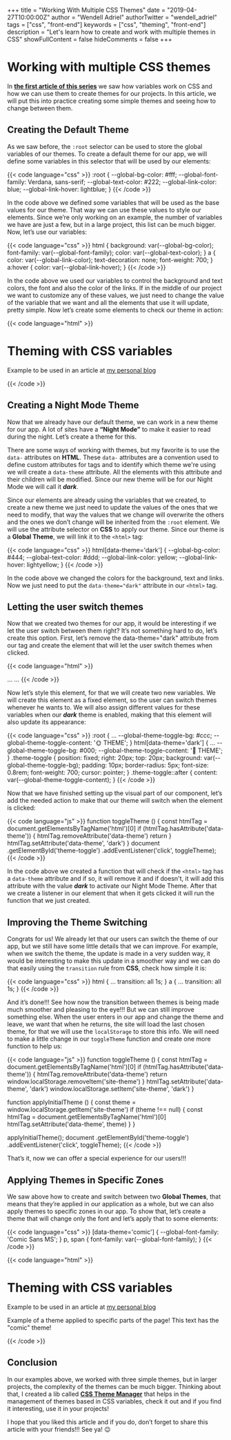 +++
title = "Working With Multiple CSS Themes"
date = "2019-04-27T10:00:00Z"
author = "Wendell Adriel"
authorTwitter = "wendell_adriel"
tags = ["css", "front-end"]
keywords = ["css", "theming", "front-end"]
description = "Let's learn how to create and work with multiple themes in CSS"
showFullContent = false
hideComments = false
+++

# Working with multiple CSS themes

In **[the first article of this series](https://wendelladriel.com/blog/theming-with-css-variables)** we saw how variables work on CSS and how we can use them to create themes for our projects. In this article, we will put this into practice creating some simple themes and seeing how to change between them.

## Creating the Default Theme

As we saw before, the `:root` selector can be used to store the global variables of our themes. To create a default theme for our app, we will define some variables in this selector that will be used by our elements:

{{< code language="css" >}}
:root {
  --global-bg-color: #fff;
  --global-font-family: Verdana, sans-serif;
  --global-text-color: #222;
  --global-link-color: blue;
  --global-link-hover: lightblue;
}
{{< /code >}}

In the code above we defined some variables that will be used as the base values for our theme. That way we can use these values to style our elements. Since we’re only working on an example, the number of variables we have are just a few, but in a large project, this list can be much bigger. Now, let’s use our variables:

{{< code language="css" >}}
html {
  background: var(--global-bg-color);
  font-family: var(--global-font-family);
  color: var(--global-text-color);
}
a {
  color: var(--global-link-color);
  text-decoration: none;
  font-weight: 700;
}
a:hover {
  color: var(--global-link-hover);
}
{{< /code >}}

In the code above we used our variables to control the background and text colors, the font and also the color of the links. If in the middle of our project we want to customize any of these values, we just need to change the value of the variable that we want and all the elements that use it will update, pretty simple. Now let’s create some elements to check our theme in action:

{{< code language="html" >}}
<!DOCTYPE html>
<html>
    <head>
        <title>Theming with CSS</title>
        <meta charset="UTF-8" />
        <style>
            <!-- STYLE HERE -->
        </style>
    </head>
    <body>
        <h1>Theming with CSS variables</h1>
        <p>
            Example to be used in an article at 
            <a href="https://wendelladriel.com" target="_blank">my personal blog</a>
        </p>
    </body>
</html>
{{< /code >}}


## Creating a Night Mode Theme

Now that we already have our default theme, we can work in a new theme for our app. A lot of sites have a **“Night Mode”** to make it easier to read during the night. Let’s create a theme for this.

There are some ways of working with themes, but my favorite is to use the `data-` attributes on **HTML**. These `data-` attributes are a convention used to define custom attributes for tags and to identify which theme we're using we will create a `data-theme` attribute. All the elements with this attribute and their children will be modified. Since our new theme will be for our Night Mode we will call it **_dark_**.

Since our elements are already using the variables that we created, to create a new theme we just need to update the values of the ones that we need to modify, that way the values that we change will overwrite the others and the ones we don’t change will be inherited from the `:root` element. We will use the attribute selector on **CSS** to apply our theme. Since our theme is a **Global Theme**, we will link it to the `<html>` tag:

{{< code language="css" >}}
html[data-theme='dark'] {
  --global-bg-color: #444;
  --global-text-color: #ddd;
  --global-link-color: yellow;
  --global-link-hover: lightyellow;
}
{{< /code >}}

In the code above we changed the colors for the background, text and links. Now we just need to put the `data-theme="dark"` attribute in our `<html>` tag.

## Letting the user switch themes

Now that we created two themes for our app, it would be interesting if we let the user switch between them right? It’s not something hard to do, let’s create this option. First, let’s remove the data-theme="dark" attribute from our <html> tag and create the element that will let the user switch themes when clicked.

{{< code language="html" >}}
<!DOCTYPE html>
<html>
    ...
    <body>
        <span id="theme-toggle" class="theme-toggle"></span>
        ...
    </body>
</html>
{{< /code >}}

Now let’s style this element, for that we will create two new variables. We will create this element as a fixed element, so the user can switch themes whenever he wants to. We will also assign different values for these variables when our **_dark_** theme is enabled, making that this element will also update its appearance:

{{< code language="css" >}}
:root {
  ...
  --global-theme-toggle-bg: #ccc;
  --global-theme-toggle-content: '🌞 THEME';
}
html[data-theme='dark'] {
  ...
  --global-theme-toggle-bg: #000;
  --global-theme-toggle-content: '🌝 THEME';
}
.theme-toggle {
  position: fixed;
  right: 20px;
  top: 20px;
  background: var(--global-theme-toggle-bg);
  padding: 10px;
  border-radius: 5px;
  font-size: 0.8rem;
  font-weight: 700;
  cursor: pointer;
}
.theme-toggle::after {
  content: var(--global-theme-toggle-content);
}
{{< /code >}}

Now that we have finished setting up the visual part of our component, let’s add the needed action to make that our theme will switch when the element is clicked:

{{< code language="js" >}}
function toggleTheme () {
  const htmlTag = document.getElementsByTagName('html')[0]
  if (htmlTag.hasAttribute('data-theme')) {
    htmlTag.removeAttribute('data-theme')
    return
  }
  htmlTag.setAttribute('data-theme', 'dark')
}
document
  .getElementById('theme-toggle')
  .addEventListener('click', toggleTheme);
{{< /code >}}

In the code above we created a function that will check if the `<html>` tag has a `data-theme` attribute and if so, it will remove it and if doesn't, it will add this attribute with the value **_dark_** to activate our Night Mode Theme. After that we create a listener in our element that when it gets clicked it will run the function that we just created.

## Improving the Theme Switching

Congrats for us! We already let that our users can switch the theme of our app, but we still have some little details that we can improve. For example, when we switch the theme, the update is made in a very sudden way, it would be interesting to make this update in a smoother way and we can do that easily using the `transition` rule from **CSS**, check how simple it is:

{{< code language="css" >}}
html {
  ...
  transition: all 1s;
}
a {
  ...
  transition: all 1s;
}
{{< /code >}}

And it’s done!!! See how now the transition between themes is being made much smoother and pleasing to the eye!!! But we can still improve something else. When the user enters in our app and change the theme and leave, we want that when he returns, the site will load the last chosen theme, for that we will use the `localStorage` to store this info. We will need to make a little change in our `toggleTheme` function and create one more function to help us:

{{< code language="js" >}}
function toggleTheme () {
  const htmlTag = document.getElementsByTagName('html')[0]
  if (htmlTag.hasAttribute('data-theme')) {
    htmlTag.removeAttribute('data-theme')
    return window.localStorage.removeItem('site-theme')
  }
  htmlTag.setAttribute('data-theme', 'dark')
  window.localStorage.setItem('site-theme', 'dark')
}

function applyInitialTheme () {
  const theme = window.localStorage.getItem('site-theme')
  if (theme !== null) {
    const htmlTag = document.getElementsByTagName('html')[0]
    htmlTag.setAttribute('data-theme', theme)
  }
}

applyInitialTheme();
document
  .getElementById('theme-toggle')
  .addEventListener('click', toggleTheme);
{{< /code >}}

That’s it, now we can offer a special experience for our users!!!

## Applying Themes in Specific Zones

We saw above how to create and switch between two **Global Themes**, that means that they’re applied in our application as a whole, but we can also apply themes to specific zones in our app. To show that, let’s create a theme that will change only the font and let’s apply that to some elements:

{{< code language="css" >}}
[data-theme='comic'] {
  --global-font-family: 'Comic Sans MS';
}
p, span {
  font-family: var(--global-font-family);
}
{{< /code >}}

{{< code language="html" >}}
<body>
    <span data-theme="comic" id="theme-toggle" class="theme-toggle"></span>
    <h1>Theming with CSS variables</h1>
    <p>
        Example to be used in an article at
        <a href="https://wendelladriel.com" target="_blank">my personal blog</a>
    </p>
    <p data-theme="comic">
        Example of a theme applied to specific parts of the page! This text has the "comic" theme!
    </p>
</body>
{{< /code >}}

## Conclusion

In our examples above, we worked with three simple themes, but in larger projects, the complexity of the themes can be much bigger. Thinking about that, I created a lib called **[CSS Theme Manager](https://github.com/WendellAdriel/css-theme-manager)** that helps in the management of themes based in CSS variables, check it out and if you find it interesting, use it in your projects!

I hope that you liked this article and if you do, don’t forget to share this article with your friends!!! See ya! :wink:
